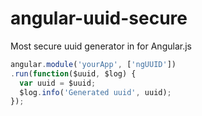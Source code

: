 angular-uuid-secure
===================

Most secure uuid generator in for Angular.js


```javascript
angular.module('yourApp', ['ngUUID'])
.run(function($uuid, $log) {
  var uuid = $uuid;
  $log.info('Generated uuid', uuid);
});
```
